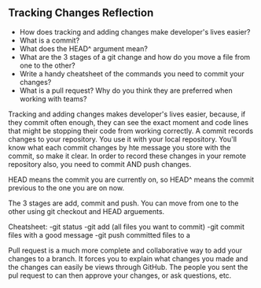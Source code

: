 ## Tracking Changes Reflection

- How does tracking and adding changes make developer's lives easier?
- What is a commit?
- What does the HEAD^ argument mean?
- What are the 3 stages of a git change and how do you move a file from one to the other?
- Write a handy cheatsheet of the commands you need to commit your changes?
- What is a pull request? Why do you think they are preferred when working with teams?

Tracking and adding changes makes developer's lives easier, because, if they commit often enough, they can see the exact moment and code lines that might be stopping their code from working correctly.
A commit records changes to your repository. You use it with your local repository. You'll know what each commit changes by hte message you store with the commit, so make it clear. In order to record these changes in your remote repository also, you need to commit AND push changes.

HEAD means the commit you are currently on, so HEAD^ means the commit previous to the one you are on now.

The 3 stages are add, commit and push. You can move from one to the other using git checkout and HEAD arguements.

Cheatsheet:
-git status
-git add (all files you want to commit)
-git commit files with a good message
-git push committed files to a

Pull request is a much more complete and collaborative way to add your changes to a branch. It forces you to explain what changes you made and the changes can easily be views through GitHub. The people you sent the pul request to can then approve your changes, or ask questions, etc.